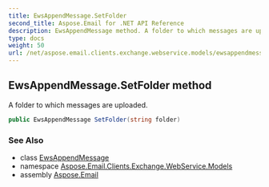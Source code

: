 ```yaml
---
title: EwsAppendMessage.SetFolder
second_title: Aspose.Email for .NET API Reference
description: EwsAppendMessage method. A folder to which messages are uploaded
type: docs
weight: 50
url: /net/aspose.email.clients.exchange.webservice.models/ewsappendmessage/setfolder/
---
```

## EwsAppendMessage.SetFolder method

A folder to which messages are uploaded.

```csharp
public EwsAppendMessage SetFolder(string folder)
```

### See Also

* class [EwsAppendMessage](../)
* namespace [Aspose.Email.Clients.Exchange.WebService.Models](../../ewsappendmessage/)
* assembly [Aspose.Email](../../../)


